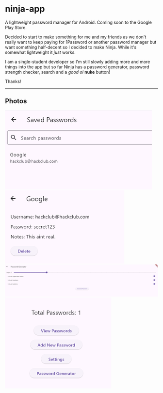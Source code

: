 # ninja-app
A lightweight password manager for Android. Coming soon to the Google Play Store.

Decided to start to make something for me and my friends as we don't really want to keep paying for 1Password or another password manager but want something half-decent so I decided to make Ninja. While it's somewhat lightweight it *just* works.

I am a single-student developer so I'm still slowly adding more and more things into the app but so far Ninja has a password generator, password strength checker, search and a *good ol* **nuke** button!

Thanks!

***
## Photos
![Saved Password](/img/savedpass.png)
![Password Preview](/img/passpreview.png)
![Password Generator](/img/passgen.png)
![Home Page](/img/homepage.png)
